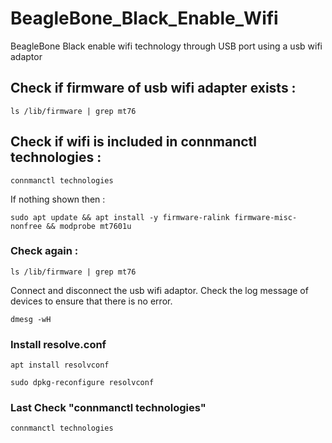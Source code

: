 # BeagleBone_Black_Enable_Wifi
BeagleBone Black enable wifi technology through USB port using a usb wifi adaptor



## Check if firmware of usb wifi adapter exists :

```
ls /lib/firmware | grep mt76
```

## Check if wifi is included in connmanctl technologies :

```
connmanctl technologies
```

If nothing shown then :

```
sudo apt update && apt install -y firmware-ralink firmware-misc-nonfree && modprobe mt7601u
```

### Check again :

```
ls /lib/firmware | grep mt76
```

Connect and disconnect the usb wifi adaptor.
Check the log message of devices to ensure that there is no error.

```
dmesg -wH
```

### Install resolve.conf

```
apt install resolvconf
```

```
sudo dpkg-reconfigure resolvconf
```

### Last Check "connmanctl technologies"

```
connmanctl technologies
```

